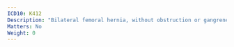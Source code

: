```yaml
---
ICD10: K412
Description: "Bilateral femoral hernia, without obstruction or gangrene"
Matters: No
Weight: 0
---
```

